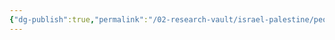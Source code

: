 ```yaml
---
{"dg-publish":true,"permalink":"/02-research-vault/israel-palestine/people/mohammed-deif/","updated":"2025-08-22T21:00:20.886-04:00"}
---
```


